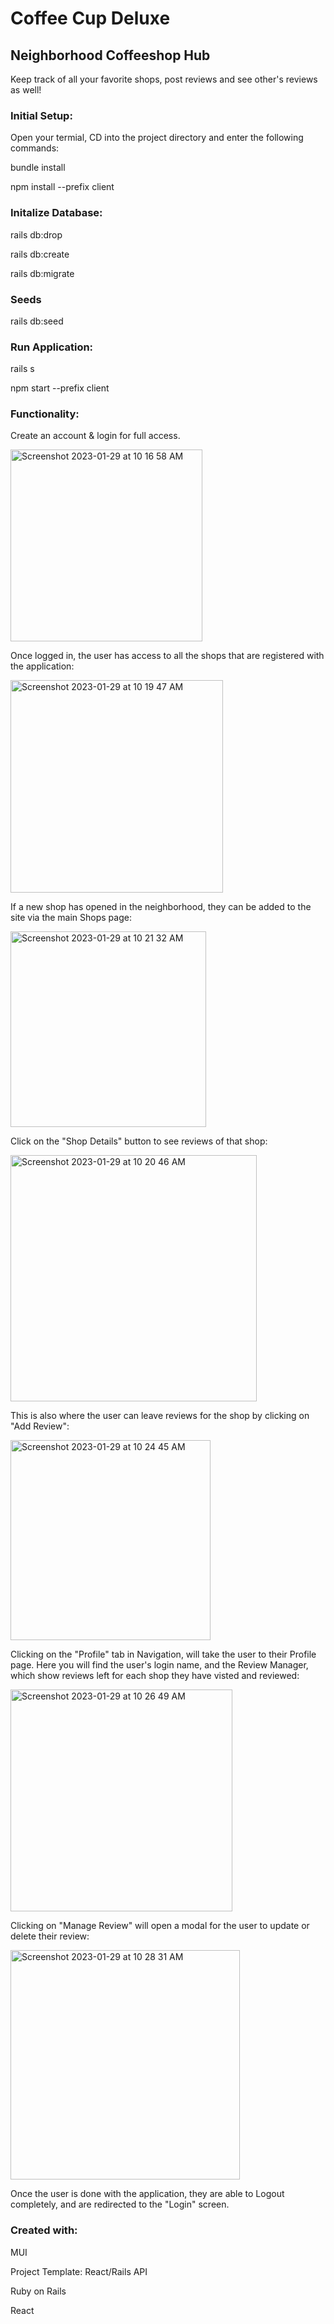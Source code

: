 # Coffee Cup Deluxe 

## Neighborhood Coffeeshop Hub

Keep track of all your favorite shops, post reviews and see other's reviews as well! 

### Initial Setup: 
Open your termial, CD into the project directory and enter the following commands: 

bundle install

npm install --prefix client

### Initalize Database:

rails db:drop

rails db:create

rails db:migrate

### Seeds

rails db:seed

### Run Application:

rails s

npm start --prefix client

### Functionality: 

Create an account & login for full access. 

<img width="307" alt="Screenshot 2023-01-29 at 10 16 58 AM" src="https://user-images.githubusercontent.com/90016446/215339646-4eb2f990-a593-48ac-a8b8-68c08fde2d33.png">

Once logged in, the user has access to all the shops that are registered with the application: 

<img width="340" alt="Screenshot 2023-01-29 at 10 19 47 AM" src="https://user-images.githubusercontent.com/90016446/215339751-5bdb5378-bab6-4b55-9a71-2c5c782e172b.png">

If a new shop has opened in the neighborhood, they can be added to the site via the main Shops page: 

<img width="313" alt="Screenshot 2023-01-29 at 10 21 32 AM" src="https://user-images.githubusercontent.com/90016446/215339844-96cfabed-8554-4c79-a854-04e1319d035d.png">

Click on the "Shop Details" button to see reviews of that shop: 

<img width="394" alt="Screenshot 2023-01-29 at 10 20 46 AM" src="https://user-images.githubusercontent.com/90016446/215339931-9bed3b05-84f0-4ab0-8a73-ee1912f1f9e2.png">

This is also where the user can leave reviews for the shop by clicking on "Add Review": 

<img width="320" alt="Screenshot 2023-01-29 at 10 24 45 AM" src="https://user-images.githubusercontent.com/90016446/215340046-ed2e74b2-5028-4444-a9ea-dff5869d0da7.png">

Clicking on the "Profile" tab in Navigation, will take the user to their Profile page. 
Here you will find the user's login name, and the Review Manager, which show reviews left for each shop they have visted and reviewed:

<img width="355" alt="Screenshot 2023-01-29 at 10 26 49 AM" src="https://user-images.githubusercontent.com/90016446/215340141-6d631ab9-a1ce-4dac-8a0c-94bb0bb5dcd0.png">

Clicking on "Manage Review" will open a modal for the user to update or delete their review: 

<img width="367" alt="Screenshot 2023-01-29 at 10 28 31 AM" src="https://user-images.githubusercontent.com/90016446/215340196-4eaedf12-4b24-4471-9e10-b3e07df1c79f.png">

Once the user is done with the application, they are able to Logout completely, and are redirected to the "Login" screen. 

### Created with: 
MUI 

Project Template: React/Rails API 

Ruby on Rails

React
